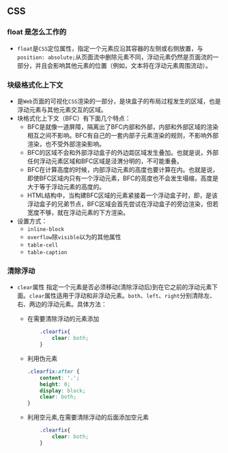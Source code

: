 ## CSS

### float 是怎么工作的

* `float`是`CSS`定位属性，指定一个元素应沿其容器的左侧或右侧放置，与`position: absolute;`从页面流中删除元素不同，浮动元素仍然是页面流的一部分，并且会影响其他元素的位置（例如，文本将在浮动元素周围流动）。

### 块级格式化上下文

* 是`Web`页面的可视化`CSS`渲染的一部分，是块盒子的布局过程发生的区域，也是浮动元素与其他元素交互的区域。
* 块格式化上下文（BFC）有下面几个特点：
  * BFC是就像一道屏障，隔离出了BFC内部和外部，内部和外部区域的渲染相互之间不影响。BFC有自己的一套内部子元素渲染的规则，不影响外部渲染，也不受外部渲染影响。
  * BFC的区域不会和外部浮动盒子的外边距区域发生叠加。也就是说，外部任何浮动元素区域和BFC区域是泾渭分明的，不可能重叠。
  * BFC在计算高度的时候，内部浮动元素的高度也要计算在内。也就是说，即使BFC区域内只有一个浮动元素，BFC的高度也不会发生塌缩，高度是大于等于浮动元素的高度的。
  * HTML结构中，当构建BFC区域的元素紧接着一个浮动盒子时，即，是该浮动盒子的兄弟节点，BFC区域会首先尝试在浮动盒子的旁边渲染，但若宽度不够，就在浮动元素的下方渲染。
* 设置方式：
  * `inline-block`
  * `overflow`除`visible`以为的其他属性
  * `table-cell`
  * `table-caption`

### 清除浮动

* `clear`属性
指定一个元素是否必须移动(清除浮动后)到在它之前的浮动元素下面。`clear`属性适用于浮动和非浮动元素。`both`、`left`、`right`分别清除左、右、两边的浮动元素。具体方法：
  * 在需要清除浮动的元素添加

    ```css
        .clearfix{
            clear: both;
        }
    ```

  * 利用伪元素

    ```css
    .clearfix:after {
        content: '.';
        height: 0;
        display: block;
        clear: both;
    }
    ```

  * 利用空元素,在需要清除浮动的后面添加空元素

    ```css
        .clearfix{
            clear: both;
        }
    ```
